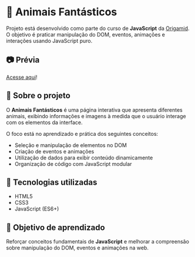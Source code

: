 # 🐾 Animais Fantásticos

Projeto está desenvolvido como parte do curso de **JavaScript** da [Origamid](https://www.origamid.com/).  
O objetivo é praticar manipulação do DOM, eventos, animações e interações usando JavaScript puro.

## 📷 Prévia

[Acesse aqui](https://roberta-silva.github.io/animais-fantasticos/)!

## 📌 Sobre o projeto

O **Animais Fantásticos** é uma página interativa que apresenta diferentes animais, exibindo informações e imagens à medida que o usuário interage com os elementos da interface.

O foco está no aprendizado e prática dos seguintes conceitos:

- Seleção e manipulação de elementos no DOM
- Criação de eventos e animações
- Utilização de dados para exibir conteúdo dinamicamente
- Organização de código com JavaScript modular

## 🚀 Tecnologias utilizadas

- HTML5
- CSS3
- JavaScript (ES6+)

## 🎯 Objetivo de aprendizado

Reforçar conceitos fundamentais de **JavaScript** e melhorar a compreensão sobre manipulação do DOM, eventos e animações na web.
